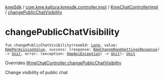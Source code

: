 [kmeSdk](../../index.md) / [com.kme.kaltura.kmesdk.controller.impl](../index.md) / [KmeChatControllerImpl](index.md) / [changePublicChatVisibility](./change-public-chat-visibility.md)

# changePublicChatVisibility

`fun changePublicChatVisibility(roomId: `[`Long`](https://kotlinlang.org/api/latest/jvm/stdlib/kotlin/-long/index.html)`, value: `[`KmePermissionValue`](../../com.kme.kaltura.kmesdk.ws.message.type.permissions/-kme-permission-value/index.md)`, success: (response: `[`KmeChangeRoomSettingsResponse`](../../com.kme.kaltura.kmesdk.rest.response.room/-kme-change-room-settings-response/index.md)`) -> `[`Unit`](https://kotlinlang.org/api/latest/jvm/stdlib/kotlin/-unit/index.html)`, error: (exception: `[`KmeApiException`](../../com.kme.kaltura.kmesdk.rest/-kme-api-exception/index.md)`) -> `[`Unit`](https://kotlinlang.org/api/latest/jvm/stdlib/kotlin/-unit/index.html)`): `[`Unit`](https://kotlinlang.org/api/latest/jvm/stdlib/kotlin/-unit/index.html)

Overrides [IKmeChatController.changePublicChatVisibility](../../com.kme.kaltura.kmesdk.controller/-i-kme-chat-controller/change-public-chat-visibility.md)

Change visibility of public chat

